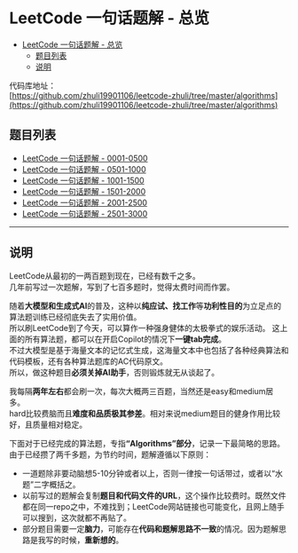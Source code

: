 # LeetCode 一句话题解 - 总览

- [LeetCode 一句话题解 - 总览](#leetcode-一句话题解---总览)
  - [题目列表](#题目列表)
  - [说明](#说明)

代码库地址：  
[https://github.com/zhuli19901106/leetcode-zhuli/tree/master/algorithms](https://github.com/zhuli19901106/leetcode-zhuli/tree/master/algorithms)

## 题目列表

- [LeetCode 一句话题解 - 0001-0500](https://github.com/zhuli19901106/leetcode-zhuli/tree/master/review/algorithms-review-0001-0500.md)
- [LeetCode 一句话题解 - 0501-1000](https://github.com/zhuli19901106/leetcode-zhuli/tree/master/review/algorithms-review-0501-1000.md)
- [LeetCode 一句话题解 - 1001-1500](https://github.com/zhuli19901106/leetcode-zhuli/tree/master/review/algorithms-review-1001-1500.md)
- [LeetCode 一句话题解 - 1501-2000](https://github.com/zhuli19901106/leetcode-zhuli/tree/master/review/algorithms-review-1501-2000.md)
- [LeetCode 一句话题解 - 2001-2500](https://github.com/zhuli19901106/leetcode-zhuli/tree/master/review/algorithms-review-2001-2500.md)
- [LeetCode 一句话题解 - 2501-3000](https://github.com/zhuli19901106/leetcode-zhuli/tree/master/review/algorithms-review-2501-3000.md)

---

## 说明

LeetCode从最初的一两百题到现在，已经有数千之多。  
几年前写过一次题解，写到了七百多题时，觉得太费时间而作罢。  

随着<b>大模型和生成式AI</b>的普及，这种以<b>纯应试、找工作</b>等<b>功利性目的</b>为立足点的算法题训练已经彻底失去了实用价值。  
所以刷LeetCode到了今天，可以算作一种强身健体的太极拳式的娱乐活动。 
这上面的所有算法题，都可以在开启Copilot的情况下<b>一键tab完成</b>。  
不过大模型是基于海量文本的记忆式生成，这海量文本中也包括了各种经典算法和代码模板，还有各种算法题库的AC代码原文。  
所以，做这种题目<b>必须关掉AI助手</b>，否则锻炼就无从谈起了。  

我每隔<b>两年左右</b>都会刷一次，每次大概两三百题，当然还是easy和medium居多。  
hard比较费脑而且<b>难度和品质极其参差</b>。相对来说medium题目的健身作用比较好，且质量相对稳定。  

下面对于已经完成的算法题，专指<b>“Algorithms”部分</b>，记录一下最简略的思路。  
由于已经攒了两千多题，为节约时间，题解遵循以下原则：
- 一道题除非要动脑想5-10分钟或者以上，否则一律按一句话带过，或者以“水题”二字概括之。  
- 以前写过的题解会复制<b>题目和代码文件的URL</b>，这个操作比较费时。既然文件都在同一repo之中，不难找到；LeetCode网站链接也可能变化，且网上随手可以搜到，这次就都不再贴了。  
- 部分题目需要一定<b>脑力</b>，可能存在<b>代码和题解思路不一致</b>的情况。因为题解思路是我写的时候，<b>重新想的</b>。  
